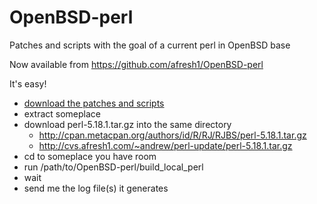 OpenBSD-perl
============

Patches and scripts with the goal of a current perl in OpenBSD base

Now available from https://github.com/afresh1/OpenBSD-perl

It's easy!

* [download the patches and scripts](https://github.com/afresh1/OpenBSD-perl/downloads)
* extract someplace
* download perl-5.18.1.tar.gz into the same directory
    * http://cpan.metacpan.org/authors/id/R/RJ/RJBS/perl-5.18.1.tar.gz
    * http://cvs.afresh1.com/~andrew/perl-update/perl-5.18.1.tar.gz
* cd to someplace you have room
* run /path/to/OpenBSD-perl/build_local_perl
* wait
* send me the log file(s) it generates
